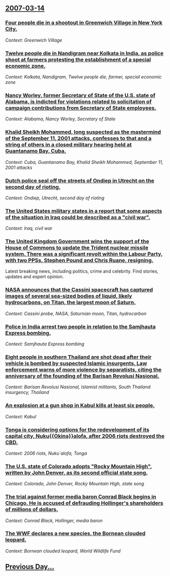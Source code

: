 ## [2007-03-14](/news/2007/03/14/index.md)

### [ Four people die in a shootout in Greenwich Village in New York City. ](/news/2007/03/14/four-people-die-in-a-shootout-in-greenwich-village-in-new-york-city.md)
_Context: Greenwich Village_

### [ Twelve people die in Nandigram near Kolkata in India, as police shoot at farmers protesting the establishment of a special economic zone. ](/news/2007/03/14/twelve-people-die-in-nandigram-near-kolkata-in-india-as-police-shoot-at-farmers-protesting-the-establishment-of-a-special-economic-zone.md)
_Context: Kolkata, Nandigram, Twelve people die, farmer, special economic zone_

### [ Nancy Worley, former Secretary of State of the U.S. state of Alabama, is indicted for violations related to solicitation of campaign contributions from Secretary of State employees.](/news/2007/03/14/nancy-worley-former-secretary-of-state-of-the-u-s-state-of-alabama-is-indicted-for-violations-related-to-solicitation-of-campaign-contri.md)
_Context: Alabama, Nancy Worley, Secretary of State_

### [ Khalid Sheikh Mohammed, long suspected as the mastermind of the September 11, 2001 attacks, confesses to that and a string of others in a closed military hearing held at Guantanamo Bay, Cuba. ](/news/2007/03/14/khalid-sheikh-mohammed-long-suspected-as-the-mastermind-of-the-september-11-2001-attacks-confesses-to-that-and-a-string-of-others-in-a-c.md)
_Context: Cuba, Guantanamo Bay, Khalid Sheikh Mohammed, September 11, 2001 attacks_

### [ Dutch police seal off the streets of Ondiep in Utrecht on the second day of rioting. ](/news/2007/03/14/dutch-police-seal-off-the-streets-of-ondiep-in-utrecht-on-the-second-day-of-rioting.md)
_Context: Ondiep, Utrecht, second day of rioting_

### [ The United States military states in a report that some aspects of the situation in Iraq could be described as a "civil war". ](/news/2007/03/14/the-united-states-military-states-in-a-report-that-some-aspects-of-the-situation-in-iraq-could-be-described-as-a-civil-war.md)
_Context: Iraq, civil war_

### [ The United Kingdom Government wins the support of the House of Commons to update the Trident nuclear missile system. There was a significant revolt within the Labour Party, with two PPSs, Stephen Pound and Chris Ruane, resigning. ](/news/2007/03/14/the-united-kingdom-government-wins-the-support-of-the-house-of-commons-to-update-the-trident-nuclear-missile-system-there-was-a-significan.md)
Latest breaking news, including politics, crime and celebrity. Find stories, updates and expert opinion.

### [ NASA announces that the Cassini spacecraft has captured images of several sea-sized bodies of liquid, likely hydrocarbons, on Titan, the largest moon of Saturn. ](/news/2007/03/14/nasa-announces-that-the-cassini-spacecraft-has-captured-images-of-several-sea-sized-bodies-of-liquid-likely-hydrocarbons-on-titan-the-la.md)
_Context: Cassini probe, NASA, Saturnian moon, Titan, hydrocarbon_

### [ Police in India arrest two people in relation to the Samjhauta Express bombing. ](/news/2007/03/14/police-in-india-arrest-two-people-in-relation-to-the-samjhauta-express-bombing.md)
_Context: Samjhauta Express bombing_

### [ Eight people in southern Thailand are shot dead after their vehicle is bombed by suspected Islamic insurgents. Law enforcement warns of more violence by separatists, citing the anniversary of the founding of the Barisan Revolusi Nasional. ](/news/2007/03/14/eight-people-in-southern-thailand-are-shot-dead-after-their-vehicle-is-bombed-by-suspected-islamic-insurgents-law-enforcement-warns-of-mor.md)
_Context: Barisan Revolusi Nasional, Islamist militants, South Thailand insurgency, Thailand_

### [ An explosion at a gun shop in Kabul kills at least six people. ](/news/2007/03/14/an-explosion-at-a-gun-shop-in-kabul-kills-at-least-six-people.md)
_Context: Kabul_

### [ Tonga is considering options for the redevelopment of its capital city, Nuku{{Okina}}alofa, after 2006 riots destroyed the CBD. ](/news/2007/03/14/tonga-is-considering-options-for-the-redevelopment-of-its-capital-city-nuku-okina-alofa-after-2006-riots-destroyed-the-cbd.md)
_Context: 2006 riots, Nuku`alofa, Tonga_

### [ The U.S. state of Colorado adopts "Rocky Mountain High", written by John Denver, as its second official state song. ](/news/2007/03/14/the-u-s-state-of-colorado-adopts-rocky-mountain-high-written-by-john-denver-as-its-second-official-state-song.md)
_Context: Colorado, John Denver, Rocky Mountain High, state song_

### [ The trial against former media baron Conrad Black begins in Chicago.  He is accused of defrauding Hollinger's shareholders of millions of dollars. ](/news/2007/03/14/the-trial-against-former-media-baron-conrad-black-begins-in-chicago-he-is-accused-of-defrauding-hollinger-s-shareholders-of-millions-of-d.md)
_Context: Conrad Black, Hollinger, media baron_

### [ The WWF declares a new species, the Bornean clouded leopard. ](/news/2007/03/14/the-wwf-declares-a-new-species-the-bornean-clouded-leopard.md)
_Context: Bornean clouded leopard, World Wildlife Fund_

## [Previous Day...](/news/2007/03/13/index.md)


